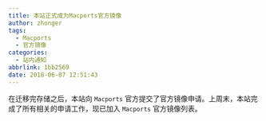 ```yaml
---
title: 本站正式成为Macports官方镜像
author: zhonger
tags:
  - Macports
  - 官方镜像
categories:
  - 站内通知
abbrlink: 1bb2569
date: 2018-06-07 12:51:43
---
```


在迁移完存储之后，本站向 `Macports` 官方提交了官方镜像申请。上周末，本站完成了所有相关的申请工作，现已加入 `Macports` 官方镜像列表。
